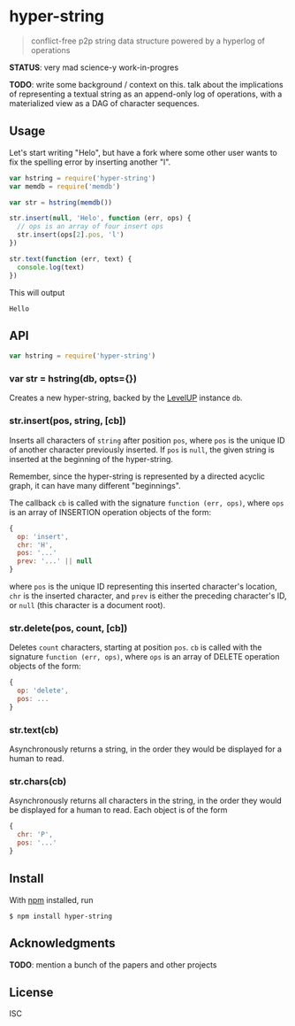 # hyper-string

> conflict-free p2p string data structure powered by a hyperlog of operations

**STATUS**: very mad science-y work-in-progres

**TODO**: write some background / context on this. talk about the implications
of representing a textual string as an append-only log of operations, with a
materialized view as a DAG of character sequences.

## Usage

Let's start writing "Helo", but have a fork where some other user wants to
fix the spelling error by inserting another "l".

```js
var hstring = require('hyper-string')
var memdb = require('memdb')

var str = hstring(memdb())

str.insert(null, 'Helo', function (err, ops) {
  // ops is an array of four insert ops
  str.insert(ops[2].pos, 'l')
})

str.text(function (err, text) {
  console.log(text)
})
```

This will output

```
Hello
```

## API

```js
var hstring = require('hyper-string')
```

### var str = hstring(db, opts={})

Creates a new hyper-string, backed by the
[LevelUP](https://github.com/Level/levelup) instance `db`.

### str.insert(pos, string, [cb])

Inserts all characters of `string` after position `pos`, where `pos` is the unique
ID of another character previously inserted. If `pos` is `null`, the given string
is inserted at the beginning of the hyper-string.

Remember, since the hyper-string is represented by a directed acyclic graph, it
can have many different "beginnings".

The callback `cb` is called with the signature `function (err, ops)`, where `ops`
is an array of INSERTION operation objects of the form:

```js
{
  op: 'insert',
  chr: 'H',
  pos: '...'
  prev: '...' || null
}
```

where `pos` is the unique ID representing this inserted character's location,
`chr` is the inserted character, and `prev` is either the preceding character's
ID, or `null` (this character is a document root).

### str.delete(pos, count, [cb])

Deletes `count` characters, starting at position `pos`. `cb` is called with the signature
`function (err, ops)`, where `ops` is an array of DELETE operation objects of the form:

```js
{
  op: 'delete',
  pos: ...
}
```

### str.text(cb)

Asynchronously returns a string, in the order they would be displayed for a
human to read.

### str.chars(cb)

Asynchronously returns all characters in the string, in the order they would be
displayed for a human to read. Each object is of the form

```js
{
  chr: 'P',
  pos: '...'
}
```


## Install

With [npm](https://npmjs.org/) installed, run

```
$ npm install hyper-string
```

## Acknowledgments

**TODO**: mention a bunch of the papers and other projects

## License

ISC
